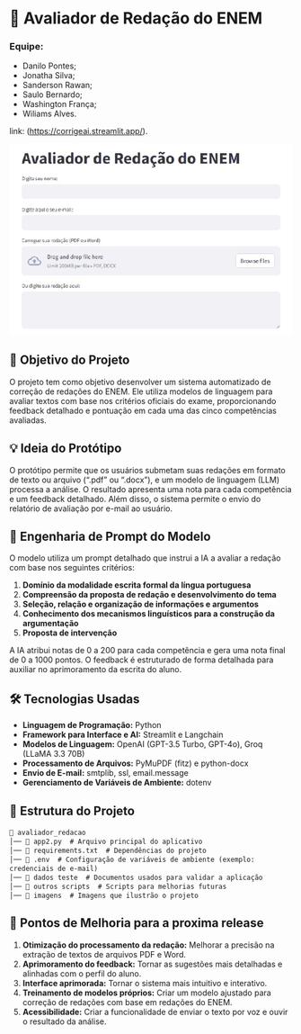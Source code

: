 # 📑 Avaliador de Redação do ENEM

### Equipe:
- Danilo Pontes;
- Jonatha Silva;
- Sanderson Rawan;
- Saulo Bernardo;
- Washington França;
- Wiliams Alves.

link: (https://corrigeai.streamlit.app/).

![image](./imagens/img-avaliador.png)

## 🎯 Objetivo do Projeto
O projeto tem como objetivo desenvolver um sistema automatizado de correção de redações do ENEM. Ele utiliza modelos de linguagem para avaliar textos com base nos critérios oficiais do exame, proporcionando feedback detalhado e pontuação em cada uma das cinco competências avaliadas.

## 💡 Ideia do Protótipo
O protótipo permite que os usuários submetam suas redações em formato de texto ou arquivo (“.pdf” ou “.docx”), e um modelo de linguagem (LLM) processa a análise. O resultado apresenta uma nota para cada competência e um feedback detalhado. Além disso, o sistema permite o envio do relatório de avaliação por e-mail ao usuário.

## 🔎 Engenharia de Prompt do Modelo
O modelo utiliza um prompt detalhado que instrui a IA a avaliar a redação com base nos seguintes critérios:
1. **Domínio da modalidade escrita formal da língua portuguesa**
2. **Compreensão da proposta de redação e desenvolvimento do tema**
3. **Seleção, relação e organização de informações e argumentos**
4. **Conhecimento dos mecanismos linguísticos para a construção da argumentação**
5. **Proposta de intervenção**

A IA atribui notas de 0 a 200 para cada competência e gera uma nota final de 0 a 1000 pontos. O feedback é estruturado de forma detalhada para auxiliar no aprimoramento da escrita do aluno.

## 🛠 Tecnologias Usadas
- **Linguagem de Programação:** Python
- **Framework para Interface e AI:** Streamlit e Langchain
- **Modelos de Linguagem:** OpenAI (GPT-3.5 Turbo, GPT-4o), Groq (LLaMA 3.3 70B)
- **Processamento de Arquivos:** PyMuPDF (fitz) e python-docx
- **Envio de E-mail:** smtplib, ssl, email.message
- **Gerenciamento de Variáveis de Ambiente:** dotenv

## 📂 Estrutura do Projeto
```
📁 avaliador_redacao
│── 📄 app2.py  # Arquivo principal do aplicativo
│── 📄 requirements.txt  # Dependências do projeto
│── 📄 .env  # Configuração de variáveis de ambiente (exemplo: credenciais de e-mail)
│── 📁 dados teste  # Documentos usados para validar a aplicação
│── 📁 outros scripts  # Scripts para melhorias futuras
│── 📁 imagens  # Imagens que ilustrão o projeto
```

## 📌 Pontos de Melhoria para a proxima release
1. **Otimização do processamento da redação:** Melhorar a precisão na extração de textos de arquivos PDF e Word.
2. **Aprimoramento do feedback:** Tornar as sugestões mais detalhadas e alinhadas com o perfil do aluno.
3. **Interface aprimorada:** Tornar o sistema mais intuitivo e interativo.
4. **Treinamento de modelos próprios:** Criar um modelo ajustado para correção de redações com base em redações do ENEM.
5. **Acessibilidade:** Criar a funcionalidade de enviar o texto por voz e ouvir o resultado da análise. 
